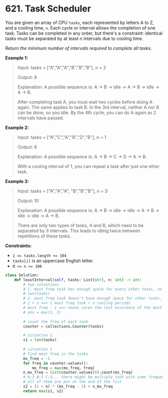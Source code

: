 # 621. Task Scheduler


You are given an array of CPU `tasks`, each represented by letters A to Z, and a cooling time, `n`. Each cycle or interval allows the completion of one task. Tasks can be completed in any order, but there's a constraint: identical tasks must be separated by at least n intervals due to cooling time.

Return *the minimum number of intervals required to complete all tasks.*

 

**Example 1:**

>Input: tasks = ["A","A","A","B","B","B"], n = 2
>
>Output: 8
>
>Explanation: A possible sequence is: A -> B -> idle -> A -> B -> idle -> A -> B.
>
>After completing task A, you must wait two cycles before doing A again. The same applies to task B. In the 3rd interval, neither A nor B can be done, so you idle. By the 4th cycle, you can do A again as 2 intervals have passed.

**Example 2:**

>Input: tasks = ["A","C","A","B","D","B"], n = 1
>
>Output: 6
>
>Explanation: A possible sequence is: A -> B -> C -> D -> A -> B.
>
>With a cooling interval of 1, you can repeat a task after just one other task.

**Example 3:**

>Input: tasks = ["A","A","A", "B","B","B"], n = 3
>
>Output: 10
>
>Explanation: A possible sequence is: A -> B -> idle -> idle -> A -> B -> idle -> idle -> A -> B.
>
>There are only two types of tasks, A and B, which need to be separated by 3 intervals. This leads to idling twice between repetitions of these tasks.

 

**Constraints:**

* `1 <= tasks.length <= 104`
* `tasks[i]` is an uppercase English letter.
* `0 <= n <= 100`

```python
class Solution:
    def leastInterval(self, tasks: List[str], n: int) -> int:
        # two situations
        # 1. most freq task has enough space for every other tasks, no idle needed
        # len(tasks)
        # 2. most freq task doesn't have enough space for other tasks, idle needed
        # 1 + n ==> 1 most freq task + n cooling periods
        # most freq - 1 ==> noone cares the last occurence of the most freq task
        # ans = max(1, 2)
        
        # count the freq of each task
        counter = collections.Counter(tasks)

        # situation 1
        s1 = len(tasks)
        
        # situation 2
        # find most freq in the tasks
        mx_freq = -1
        for freq in counter.values():
            mx_freq = max(mx_freq, freq)
        n_mx_freq = list(counter.values()).count(mx_freq)
        # A:3 B:3 C:3... there might be multiple task with same frequency
        # all of them are put at the end of the list
        s2 = (1 + n) * (mx_freq - 1) + n_mx_freq
        return max(s1, s2)
```
